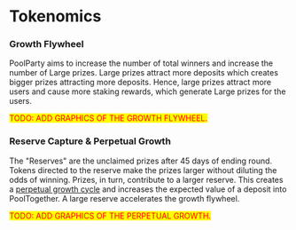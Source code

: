 # Tokenomics

### Growth Flywheel&#x20;

PoolParty aims to increase the number of total winners and increase the number of Large prizes. Large prizes attract more deposits which creates bigger prizes attracting more deposits. Hence, large prizes attract more users and cause more staking rewards, which generate Large prizes for the users.

<mark style="color:red;">TODO: ADD GRAPHICS OF THE GROWTH FLYWHEEL.</mark>

### Reserve Capture & Perpetual Growth&#x20;

The "Reserves" are the unclaimed prizes after 45 days of ending round. Tokens directed to the reserve make the prizes larger without diluting the odds of winning. Prizes, in turn, contribute to a larger reserve. This creates a [perpetual growth cycle](https://medium.com/pooltogether/perpetual-growth-db101a47791) and increases the expected value of a deposit into PoolTogether. A large reserve accelerates the growth flywheel.&#x20;



<mark style="color:red;">TODO: ADD GRAPHICS OF THE PERPETUAL GROWTH.</mark>
